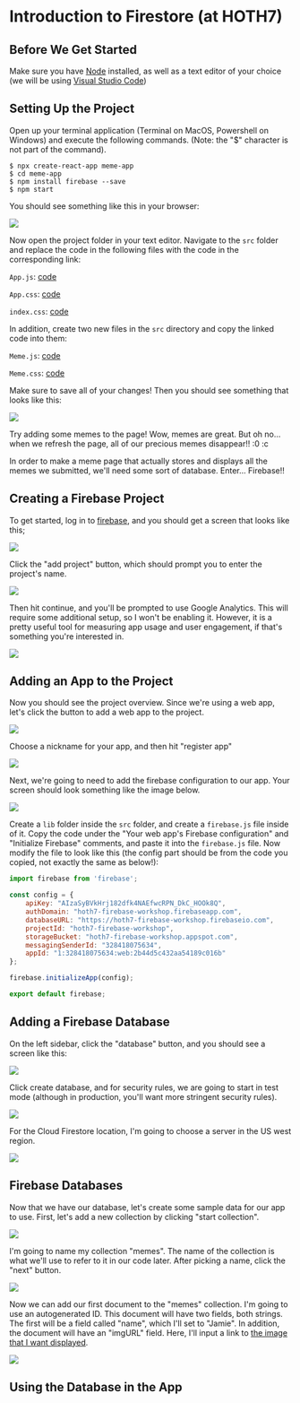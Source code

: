 # Introduction to Firestore (at HOTH7)

## Before We Get Started
Make sure you have [Node](https://nodejs.org/) installed, as well as a text
editor of your choice (we will be using 
[Visual Studio Code](https://code.visualstudio.com/))

## Setting Up the Project
Open up your terminal application (Terminal on MacOS, Powershell on Windows) 
and execute the following commands. (Note: the "$" character is not part of
the command).

```
$ npx create-react-app meme-app
$ cd meme-app
$ npm install firebase --save
$ npm start
```
You should see something like this in your browser:

![](images/default_app.png)

Now open the project folder in your text editor. Navigate to the `src` folder 
and replace the code in the following files with the code in the corresponding 
link:

`App.js`: [code](src_base/App.js)

`App.css`: [code](src_base/App.css)

`index.css`: [code](src_base/index.css)

In addition, create two new files in the `src` directory and copy the linked code into them:

`Meme.js`: [code](src_base/Meme.js) 

`Meme.css`: [code](src_base/Meme.css)

Make sure to save all of your changes! Then you should see something that looks
like this:

![](images/base_app.png)

Try adding some memes to the page! Wow, memes are great. But oh no... when we 
refresh the page, all of our precious memes disappear!! :0 :c

In order to make a meme page that actually stores and displays all the memes 
we submitted, we'll need some sort of database. Enter... Firebase!!

## Creating a Firebase Project

To get started, log in to [firebase](https://console.firebase.google.com/), and
you should get a screen that looks like this;

![](images/projects.png)

Click the "add project" button, which should prompt you to enter the project's
name.

![](images/create_project_0.png)

Then hit continue, and you'll be prompted to use Google Analytics. This will
require some additional setup, so I won't be enabling it. However, it is a
pretty useful tool for measuring app usage and user engagement, if that's
something you're interested in.

![](images/create_project_1.png)

## Adding an App to the Project

Now you should see the project overview. Since we're using a web app, let's
click the button to add a web app to the project.

![](images/project_overview.png)

Choose a nickname for your app, and then hit "register app"

![](images/add_app_0.png)

Next, we're going to need to add the firebase configuration to our app. Your screen
should look something like the image below.

![](images/add_app_1.png)

Create a `lib` folder inside the `src` folder, and create a `firebase.js` file
inside of it. Copy the code under the "Your web app's Firebase configuration"
and "Initialize Firebase" comments, and paste it into the `firebase.js` file.
Now modify the file to look like this (the config part should be from the code
you copied, not exactly the same as below!):

``` javascript
import firebase from 'firebase';

const config = {
    apiKey: "AIzaSyBVkHrj182dfk4NAEfwcRPN_DkC_HOOk8Q",
    authDomain: "hoth7-firebase-workshop.firebaseapp.com",
    databaseURL: "https://hoth7-firebase-workshop.firebaseio.com",
    projectId: "hoth7-firebase-workshop",
    storageBucket: "hoth7-firebase-workshop.appspot.com",
    messagingSenderId: "328418075634",
    appId: "1:328418075634:web:2b44d5c432aa54189c016b"
};

firebase.initializeApp(config);

export default firebase;
```
## Adding a Firebase Database
On the left sidebar, click the "database" button, and you should see a screen 
like this:

![](images/database_0.png)

Click create database, and for security rules, we are going to start 
in test mode (although in production, you'll want more stringent security rules).

![](images/database_1.png)

For the Cloud Firestore location, I'm going to choose a server in the US west
region. 

![](images/database_2.png)

## Firebase Databases
Now that we have our database, let's create some sample data for our app to use.
First, let's add a new collection by clicking "start collection".

![](images/add_collection_0.png)

I'm going to name my collection "memes". The name of the collection is what we'll
use to refer to it in our code later. After picking a name, click the "next" button.

![](images/add_collection_1.png)

Now we can add our first document to the "memes" collection. I'm going
to use an autogenerated ID. This document will have two fields, both strings. 
The first will be a field called "name", which I'll set to "Jamie". In addition,
the document will have an "imgURL" field. Here, I'll input a link to [the image
that I want displayed](https://i.redd.it/f322t7u6sih41.jpg). 

![](images/add_document.png)

## Using the Database in the App

